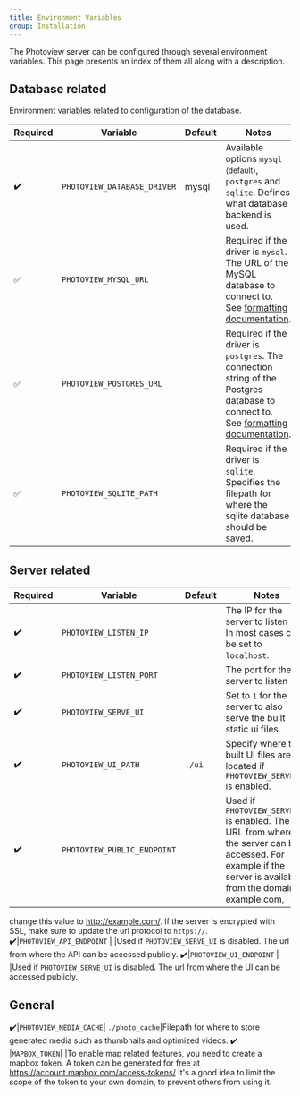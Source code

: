 ```yaml
---
title: Environment Variables
group: Installation
---
```


The Photoview server can be configured through several environment variables.
This page presents an index of them all along with a description.

## Database related

Environment variables related to configuration of the database.

Required |Variable | Default | Notes 
---------|---------|---------|------
:heavy_check_mark: |`PHOTOVIEW_DATABASE_DRIVER` | mysql | Available options `mysql` <small>(default)</small>, `postgres` and `sqlite`. Defines what database backend is used.
:white_check_mark: | `PHOTOVIEW_MYSQL_URL`|  | Required if the driver is `mysql`. The URL of the MySQL database to connect to. See [formatting documentation](https://github.com/go-sql-driver/mysql#dsn-data-source-name).
:white_check_mark: |`PHOTOVIEW_POSTGRES_URL` | | Required if the driver is `postgres`. The connection string of the Postgres database to connect to. See [formatting documentation](https://www.postgresql.org/docs/current/libpq-connect.html#LIBPQ-CONNSTRING).
:white_check_mark: |`PHOTOVIEW_SQLITE_PATH`| |Required if the driver is `sqlite`. Specifies the filepath for where the sqlite database should be saved.

## Server related

Required |Variable | Default | Notes 
---------|---------|---------|------
:heavy_check_mark: |`PHOTOVIEW_LISTEN_IP`|  |The IP for the server to listen on. In most cases can be set to `localhost`.
:heavy_check_mark:|`PHOTOVIEW_LISTEN_PORT`| | The port for the server to listen on
:heavy_check_mark:|`PHOTOVIEW_SERVE_UI` | |Set to `1` for the server to also serve the built static ui files.
:heavy_check_mark:|`PHOTOVIEW_UI_PATH`| `./ui` |Specify where the built UI files are located if `PHOTOVIEW_SERVE_UI` is enabled.
:heavy_check_mark:|`PHOTOVIEW_PUBLIC_ENDPOINT` | |Used if `PHOTOVIEW_SERVE_UI` is enabled. The URL from where the server can be accessed. For example if the server is available from the domain example.com,
change this value to http://example.com/. If the server is encrypted with SSL, make sure to update the url protocol to `https://`.
:heavy_check_mark:|`PHOTOVIEW_API_ENDPOINT`  | |Used if `PHOTOVIEW_SERVE_UI` is disabled. The url from where the API can be accessed publicly.
:heavy_check_mark:|`PHOTOVIEW_UI_ENDPOINT` | |Used if `PHOTOVIEW_SERVE_UI` is disabled. The url from where the UI can be accessed publicly.

## General
:heavy_check_mark:|`PHOTOVIEW_MEDIA_CACHE`| `./photo_cache`|Filepath for where to store generated media such as thumbnails and optimized videos.
:heavy_check_mark: |`MAPBOX_TOKEN`| |To enable map related features, you need to create a mapbox token. A token can be generated for free at https://account.mapbox.com/access-tokens/ It's a good idea to limit the scope of the token to your own domain, to prevent others from using it.
